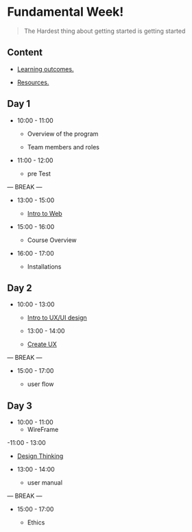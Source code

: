 
# Fundamental Week!

> The Hardest thing about getting started is getting started

  

## Content

  

- [Learning outcomes.](./learning-outcomes.md)

- [Resources.](./resources.md)

  

  

## Day 1

  

- 10:00 - 11:00

  - Overview of the program

  - Team members and roles

- 11:00 - 12:00

  - pre Test

— BREAK —

- 13:00 - 15:00

  - [Intro to Web](./intro-to-web.md)
  
- 15:00 - 16:00

   -   Course Overview
- 16:00 - 17:00
  -   Installations


## Day 2
- 10:00 - 13:00

   - [Intro to UX/UI design](./intro-to-uiux.md)

  - 13:00 - 14:00

   - [Create UX](https://docs.google.com/presentation/d/1bdzZoG9cMfbFGMrTe-1uQKCrWNs0bSBZnOPRqLKAIro/edit?usp=sharing)

— BREAK —
 
- 15:00 - 17:00

   -  user flow 

## Day 3

- 10:00 - 11:00
   -  WireFrame

-11:00 - 13:00 
   - [Design Thinking](https://docs.google.com/presentation/d/1K27xhxnXnJT7qQrKSJLNpf4hG64F89yGvAsr5ewCilg/edit?usp=sharing)

 - 13:00 - 14:00
   - user manual 

— BREAK —
 
- 15:00 - 17:00

   - Ethics






